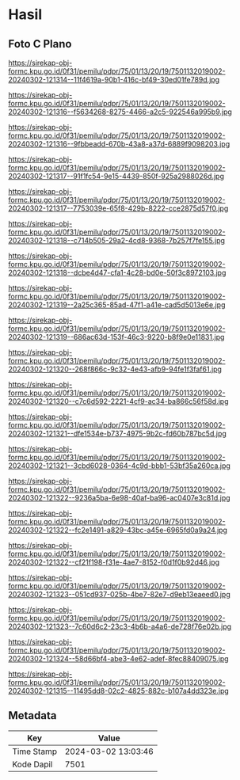 # Hasil

## Foto C Plano

https://sirekap-obj-formc.kpu.go.id/0f31/pemilu/pdpr/75/01/13/20/19/7501132019002-20240302-121314--11f4619a-90b1-416c-bf49-30ed01fe789d.jpg

https://sirekap-obj-formc.kpu.go.id/0f31/pemilu/pdpr/75/01/13/20/19/7501132019002-20240302-121316--f5634268-8275-4466-a2c5-922546a995b9.jpg

https://sirekap-obj-formc.kpu.go.id/0f31/pemilu/pdpr/75/01/13/20/19/7501132019002-20240302-121316--9fbbeadd-670b-43a8-a37d-6889f9098203.jpg

https://sirekap-obj-formc.kpu.go.id/0f31/pemilu/pdpr/75/01/13/20/19/7501132019002-20240302-121317--91f1fc54-9e15-4439-850f-925a2988026d.jpg

https://sirekap-obj-formc.kpu.go.id/0f31/pemilu/pdpr/75/01/13/20/19/7501132019002-20240302-121317--7753039e-65f8-429b-8222-cce2875d57f0.jpg

https://sirekap-obj-formc.kpu.go.id/0f31/pemilu/pdpr/75/01/13/20/19/7501132019002-20240302-121318--c714b505-29a2-4cd8-9368-7b257f7fe155.jpg

https://sirekap-obj-formc.kpu.go.id/0f31/pemilu/pdpr/75/01/13/20/19/7501132019002-20240302-121318--dcbe4d47-cfa1-4c28-bd0e-50f3c8972103.jpg

https://sirekap-obj-formc.kpu.go.id/0f31/pemilu/pdpr/75/01/13/20/19/7501132019002-20240302-121319--2a25c365-85ad-47f1-a41e-cad5d5013e6e.jpg

https://sirekap-obj-formc.kpu.go.id/0f31/pemilu/pdpr/75/01/13/20/19/7501132019002-20240302-121319--686ac63d-153f-46c3-9220-b8f9e0e11831.jpg

https://sirekap-obj-formc.kpu.go.id/0f31/pemilu/pdpr/75/01/13/20/19/7501132019002-20240302-121320--268f866c-9c32-4e43-afb9-94fe1f3faf61.jpg

https://sirekap-obj-formc.kpu.go.id/0f31/pemilu/pdpr/75/01/13/20/19/7501132019002-20240302-121320--c7c6d592-2221-4cf9-ac34-ba866c56f58d.jpg

https://sirekap-obj-formc.kpu.go.id/0f31/pemilu/pdpr/75/01/13/20/19/7501132019002-20240302-121321--dfe1534e-b737-4975-9b2c-fd60b787bc5d.jpg

https://sirekap-obj-formc.kpu.go.id/0f31/pemilu/pdpr/75/01/13/20/19/7501132019002-20240302-121321--3cbd6028-0364-4c9d-bbb1-53bf35a260ca.jpg

https://sirekap-obj-formc.kpu.go.id/0f31/pemilu/pdpr/75/01/13/20/19/7501132019002-20240302-121322--9236a5ba-6e98-40af-ba96-ac0407e3c81d.jpg

https://sirekap-obj-formc.kpu.go.id/0f31/pemilu/pdpr/75/01/13/20/19/7501132019002-20240302-121322--fc2e1491-a829-43bc-a45e-6965fd0a9a24.jpg

https://sirekap-obj-formc.kpu.go.id/0f31/pemilu/pdpr/75/01/13/20/19/7501132019002-20240302-121322--cf21f198-f31e-4ae7-8152-f0d1f0b92d46.jpg

https://sirekap-obj-formc.kpu.go.id/0f31/pemilu/pdpr/75/01/13/20/19/7501132019002-20240302-121323--051cd937-025b-4be7-82e7-d9eb13eaeed0.jpg

https://sirekap-obj-formc.kpu.go.id/0f31/pemilu/pdpr/75/01/13/20/19/7501132019002-20240302-121323--7c60d6c2-23c3-4b6b-a4a6-de728f76e02b.jpg

https://sirekap-obj-formc.kpu.go.id/0f31/pemilu/pdpr/75/01/13/20/19/7501132019002-20240302-121324--58d66bf4-abe3-4e62-adef-8fec88409075.jpg

https://sirekap-obj-formc.kpu.go.id/0f31/pemilu/pdpr/75/01/13/20/19/7501132019002-20240302-121315--11495dd8-02c2-4825-882c-b107a4dd323e.jpg


## Metadata

| Key        | Value               |
| ---------- | ------------------- |
| Time Stamp | 2024-03-02 13:03:46 |
| Kode Dapil | 7501                |



